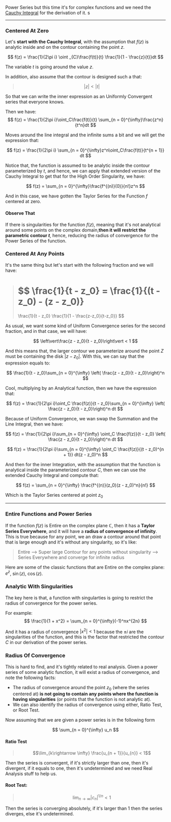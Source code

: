 Power Series but this time it's for complex functions and we need the [Cauchy Integral](Cauchy%20Integral.md) for the derivation of it. s

---
### Centered At Zero

Let's **start with the Cauchy Integral**, with the assumption that $f(z)$ is analytic inside and on the contour containing the point $z$. 

$$
f(z) = \frac{1}{2\pi i} \oint _{C}\frac{f(t)}{t}
\frac{1}{1 - \frac{z}{t}}dt
$$

The variable $t$ is going around the value $z$. 

In addition, also assume that the contour is designed such a that: 

> $$
> |z| < |t|
> $$

So that we can write the inner expression as an Uniformly Convergent series that everyone knows.

Then we have: 
$$
f(z) = \frac{1}{2\pi i}\oint_C\frac{f(t)}{t}
	\sum_{n = 0}^{\infty}\frac{z^n}{t^n}dt
$$

Moves around the line integral and the infinite sums a bit and we will get the expression that: 

$$
f(z) = \frac{1}{2\pi i}
\sum_{n = 0}^{\infty}z^n\oint_C\frac{f(t)}{t^{n + 1}} dt
$$

Notice that, the function is assumed to be analytic inside the contour parameterized by $t$, and hence, we can apply that extended version of the Cauchy Integral to get that for the High Order Singularity, we have: 

$$
f(z) = \sum_{n = 0}^{\infty}\frac{f^{(n)}(0)}{n!}z^n
$$

And in this case, we have gotten the Taylor Series for the Function $f$ centered at zero. 

#### Observe That

If there is singularities for the function $f(z)$, meaning that it's not analytical around some points on the complex domain,**then it will restrict the parametric contour $t$**, hence, reducing the radius of convergence for the Power Series of the function. 

### Centered At Any Points

It's the same thing but let's start with the following fraction and we will have: 

> $$
> \frac{1}{t - z_0} = \frac{1}{(t - z_0) - (z - z_0)} 
> = 
> \frac{1}{t - z_0} \frac{1}{1 - \frac{z-z_0}{t-z_0}}
> $$

As usual, we want some kind of Uniform Convergence series for the second fraction, and in that case, we will have: 

$$
\left\vert\frac{z - z_0}{t - z_0}\right\vert < 1
$$

And this means that, the larger contour we parameterize around the point $Z$ must be containing the disk $|z - z_0|$. With this, we can say that the expression equals to: 

$$
\frac{1}{t - z_0}\sum_{n = 0}^{\infty}
	\left( \frac{z - z_0}{t - z_0}\right)^n
$$

Cool, multiplying by an Analytical function, then we have the expression that: 

$$
f(z) = \frac{1}{2\pi i}\oint_C \frac{f(z)}{t - z_0}\sum_{n = 0}^{\infty}
	\left( \frac{z - z_0}{t - z_0}\right)^n dt
$$

Because of Uniform Convergence, we wan swap the Summation and the Line Integral, then we have: 

$$
f(z) = \frac{1}{2\pi i}\sum_{n = 0}^{\infty}
\oint_C \frac{f(z)}{t - z_0}
	\left( \frac{z - z_0}{t - z_0}\right)^n dt
$$

$$
f(z) = \frac{1}{2\pi i}\sum_{n = 0}^{\infty}
\oint_C \frac{f(z)}{(t - z_0)^{n + 1}}
	dt(z - z_0)^n
$$

And then for the inner Integration, with the assumption that the function is analytical inside the parameterized contour $C$, then we can use the extended Cauchy Integral and compute that:

$$
f(z) = \sum_{n = 0}^{\infty} \frac{f^{(n)}(z_0)(z - z_0)^n}{n!}
$$

Which is the Taylor Series centered at point $z_0$

---

### Entire Functions and Power Series

If the function $f(z)$ is Entire on the complex plane $\mathbb{C}$, then it has a **Taylor Series Everywhere**, and it will have a **radius of convergence of infinity**. This is true because for any point, we an draw a contour around that point that is large enough and it's without any singularity, so it's like: 

> Entire --> Super large Contour for any points without singularity --> Series Everywhere and converge for infinite radius

Here are some of the classic functions that are Entire on the complex plane: $e^z$, $\sin(z)$, $\cos(z)$. 

### Analytic With Singularities

The key here is that, a function with singularties is going to restrict the radius of convergence for the power series. 

For example: 
$$
\frac{1}{1 + x^2} = \sum_{n = 0}^{\infty}(-1)^nx^{2n}
$$

And it has a radius of convergence $|x^2| < 1$ because the $\pm i$ are the singularities of the function, and this is the factor that restricted the contour $C$ in our derivation of the power series. 


### Radius Of Convergence

This is hard to find, and it's tightly related to real analysis. Given a power series of some analytic function, it will exist a radius of convergence, and note the following facts: 

* The radius of convergence around the point $z_0$ (where the series centered at) **is not going to contain any points where the function is having singularities** (or points that the function is not analytic at). 
* We can also identify the radius of convergence using either, Ratio Test, or Root Test. 

Now assuming that we are given a power series is in the following form

$$
\sum_{n = 0}^{\infty} u_n
$$

#### Ratio Test

> $$\lim_{k\rightarrow \infty} \frac{u_{n + 1}}{u_{n}} < 1$$

Then the series is convergent, if it's strictly larger than one, then it's divergent, if it equals to one, then it's undetermined and we need Real Analysis stuff to help us.

#### Root Test: 

> $$
> \lim_{n\rightarrow \infty} |c_n|^{1/n} < 1
> $$

Then the series is converging absolutely, if it's larger than 1 then the series diverges, else it's undetermined. 


